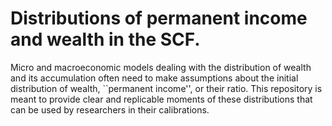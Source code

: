 # Distributions of permanent income and wealth in the SCF.

Micro and macroeconomic models dealing with the distribution of wealth and its accumulation often need to make assumptions about the initial distribution of wealth, ``permanent income'', or their ratio.
This repository is meant to provide clear and replicable moments of these distributions that can be used by researchers in their calibrations.
